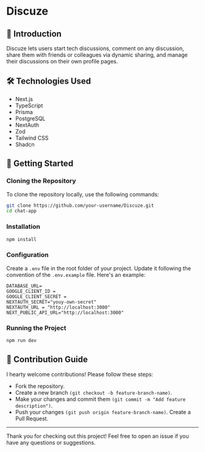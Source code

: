 # Discuze

## 📖 Introduction

Discuze lets users start tech discussions, comment on any discussion, share them with friends or colleagues via dynamic sharing, and manage their discussions on their own profile pages.

## 🛠️ Technologies Used

- Next.js
- TypeScript
- Prisma
- PostgreSQL
- NextAuth
- Zod
- Tailwind CSS
- Shadcn

## 🚀 Getting Started

### Cloning the Repository

To clone the repository locally, use the following commands:

```bash
git clone https://github.com/your-username/Discuze.git
cd chat-app
```

### Installation

```bash
npm install
```

### Configuration

Create a `.env` file in the root folder of your project. Update it following the convention of the `.env.example` file.
Here's an example:

```
DATABASE_URL=
GOOGLE_CLIENT_ID =
GOOGLE_CLIENT_SECRET =
NEXTAUTH_SECRET="youy-own-secret"
NEXTAUTH_URL = "http://localhost:3000"
NEXT_PUBLIC_API_URL="http://localhost:3000"
```

### Running the Project

```bash
npm run dev
```

## 🤝 Contribution Guide

I hearty welcome contributions! Please follow these steps:

- Fork the repository.
- Create a new branch `(git checkout -b feature-branch-name)`.
- Make your changes and commit them `(git commit -m "Add feature description")`.
- Push your changes `(git push origin feature-branch-name)`.
  Create a Pull Request.

---

Thank you for checking out this project! Feel free to open an issue if you have any questions or suggestions.
